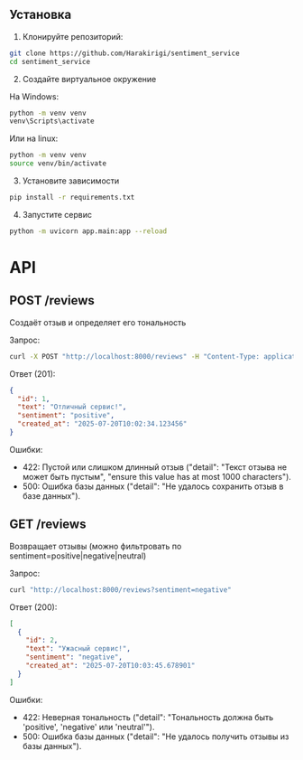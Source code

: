## Установка

1. Клонируйте репозиторий:
```bash
git clone https://github.com/Harakirigi/sentiment_service
cd sentiment_service
```
2. Создайте виртуальное окружение

На Windows:
```bash
python -m venv venv
venv\Scripts\activate
```
Или на linux:
```bash
python -m venv venv
source venv/bin/activate
```
3. Установите зависимости
```bash
pip install -r requirements.txt
```
4. Запустите сервис
```bash
python -m uvicorn app.main:app --reload
```
# API

## POST /reviews
Создаёт отзыв и определяет его тональность

Запрос:
```bash
curl -X POST "http://localhost:8000/reviews" -H "Content-Type: application/json" -d '{"text": "Отличный сервис!"}'
```
Ответ (201):
```json
{
  "id": 1,
  "text": "Отличный сервис!",
  "sentiment": "positive",
  "created_at": "2025-07-20T10:02:34.123456"
}
```
Ошибки:
- 422: Пустой или слишком длинный отзыв ("detail": "Текст отзыва не может быть пустым", "ensure this value has at most 1000 characters").
- 500: Ошибка базы данных ("detail": "Не удалось сохранить отзыв в базе данных").
## GET /reviews
Возвращает отзывы (можно фильтровать по sentiment=positive|negative|neutral)

Запрос:
```bash
curl "http://localhost:8000/reviews?sentiment=negative"
```
Ответ (200):
```json
[
  {
    "id": 2,
    "text": "Ужасный сервис!",
    "sentiment": "negative",
    "created_at": "2025-07-20T10:03:45.678901"
  }
]
```
Ошибки:
- 422: Неверная тональность ("detail": "Тональность должна быть 'positive', 'negative' или 'neutral'").
- 500: Ошибка базы данных ("detail": "Не удалось получить отзывы из базы данных").
